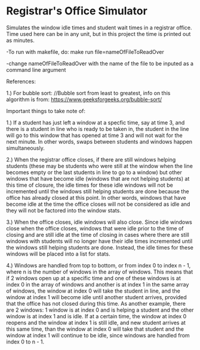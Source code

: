 # Registrar's Office Simulator
Simulates the window idle times and student wait times in a registrar office. Time used here can be in any unit, but in this project the time is printed out as minutes.

-To run with makefile, do: make run file=nameOfFileToReadOver

-change nameOfFileToReadOver with the name of the file to be inputed as a command line argument

References:

1.) For bubble sort: //Bubble sort from least to greatest, info on this algorithm is from: https://www.geeksforgeeks.org/bubble-sort/

Important things to take note of:

1.) If a student has just left a window at a specfic time, say at time 3, and there is a student in line who is ready to be taken in, the student in the line will go to this window that has opened at time 3 and will not wait for the next minute. In other words, swaps between students and windows happen simultaneously. 

2.) When the registrar office closes, if there are still windows helping students (these may be students who were still at the window when the line becomes empty or the last students in line to go to a window) but other windows that have become idle (windows that are not helping students) at this time of closure, the idle times for these idle windows will not be incremented until the windows still helping students are done because the office has already closed at this point. In other words, windows that have become idle at the time the office closes will not be considered as idle and they will not be factored into the window stats. 

3.) When the office closes, idle windows will also close. Since idle windows close when the office closes, windows that were idle prior to the time of closing and are still idle at the time of closing in cases where there are still windows with students will no longer have their idle times incremented until the windows still helping students are done. Instead, the idle times for these windows will be placed into a list for stats.

4.) Windows are handled from top to bottom, or from index 0 to index n - 1, where n is the number of windows in the array of windows. This means that if 2 windows open up at a specific time and one of these windows is at index 0 in the array of windows and another is at index 1 in the same array of windows, the window at index 0 will take the student in line, and the window at index 1 will become idle until another student arrives, provided that the office has not closed during this time. As another example, there are 2 windows: 1 window is at index 0 and is helping a student and the other window is at index 1 and is idle. If at a certain time, the window at index 0 reopens and the window at index 1 is still idle, and new student arrives at this same time, than the window at index 0 will take that student and the window at index 1 will continue to be idle, since windows are handled from index 0 to n - 1.
